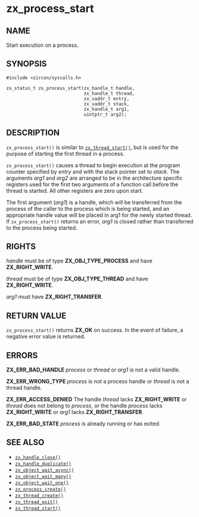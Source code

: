 # zx_process_start

## NAME

<!-- Updated by update-docs-from-abigen, do not edit. -->

Start execution on a process.

## SYNOPSIS

<!-- Updated by update-docs-from-abigen, do not edit. -->

```
#include <zircon/syscalls.h>

zx_status_t zx_process_start(zx_handle_t handle,
                             zx_handle_t thread,
                             zx_vaddr_t entry,
                             zx_vaddr_t stack,
                             zx_handle_t arg1,
                             uintptr_t arg2);
```

## DESCRIPTION

`zx_process_start()` is similar to [`zx_thread_start()`], but is used for the
purpose of starting the first thread in a process.

`zx_process_start()` causes a thread to begin execution at the program
counter specified by *entry* and with the stack pointer set to *stack*.
The arguments *arg1* and *arg2* are arranged to be in the architecture
specific registers used for the first two arguments of a function call
before the thread is started.  All other registers are zero upon start.

The first argument (*arg1*) is a handle, which will be transferred from
the process of the caller to the process which is being started, and an
appropriate handle value will be placed in arg1 for the newly started
thread. If `zx_process_start()` returns an error, *arg1* is closed rather
than transferred to the process being started.

## RIGHTS

<!-- Updated by update-docs-from-abigen, do not edit. -->

*handle* must be of type **ZX_OBJ_TYPE_PROCESS** and have **ZX_RIGHT_WRITE**.

*thread* must be of type **ZX_OBJ_TYPE_THREAD** and have **ZX_RIGHT_WRITE**.

*arg1* must have **ZX_RIGHT_TRANSFER**.

## RETURN VALUE

`zx_process_start()` returns **ZX_OK** on success.
In the event of failure, a negative error value is returned.

## ERRORS

**ZX_ERR_BAD_HANDLE**  *process* or *thread* or *arg1* is not a valid handle.

**ZX_ERR_WRONG_TYPE**  *process* is not a process handle or *thread* is
not a thread handle.

**ZX_ERR_ACCESS_DENIED**  The handle *thread* lacks **ZX_RIGHT_WRITE** or *thread*
does not belong to *process*, or the handle *process* lacks **ZX_RIGHT_WRITE** or
*arg1* lacks **ZX_RIGHT_TRANSFER**.

**ZX_ERR_BAD_STATE**  *process* is already running or has exited.

## SEE ALSO

 - [`zx_handle_close()`]
 - [`zx_handle_duplicate()`]
 - [`zx_object_wait_async()`]
 - [`zx_object_wait_many()`]
 - [`zx_object_wait_one()`]
 - [`zx_process_create()`]
 - [`zx_thread_create()`]
 - [`zx_thread_exit()`]
 - [`zx_thread_start()`]

<!-- References updated by update-docs-from-abigen, do not edit. -->

[`zx_handle_close()`]: handle_close.md
[`zx_handle_duplicate()`]: handle_duplicate.md
[`zx_object_wait_async()`]: object_wait_async.md
[`zx_object_wait_many()`]: object_wait_many.md
[`zx_object_wait_one()`]: object_wait_one.md
[`zx_process_create()`]: process_create.md
[`zx_thread_create()`]: thread_create.md
[`zx_thread_exit()`]: thread_exit.md
[`zx_thread_start()`]: thread_start.md
